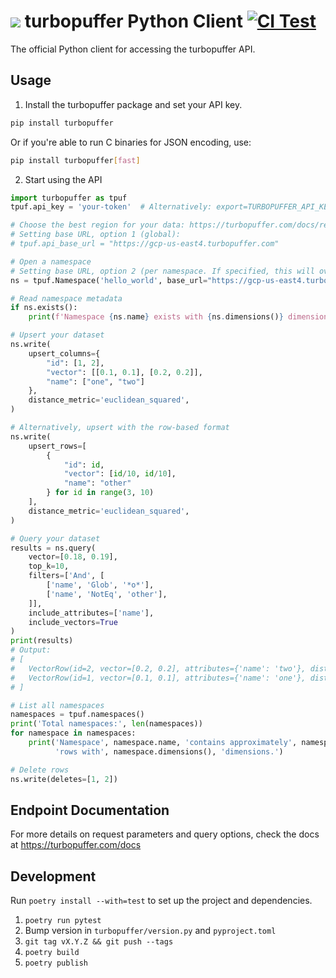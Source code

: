![](https://github.com/turbopuffer/turbopuffer-python/assets/1594638/0482aa50-4665-4998-afd3-78afe56b52f3) turbopuffer Python Client [![CI Test](https://github.com/turbopuffer/turbopuffer-python/actions/workflows/ci_test.yml/badge.svg)](https://github.com/turbopuffer/turbopuffer-python/actions/workflows/ci_test.yml)
=========================

The official Python client for accessing the turbopuffer API.

Usage
-----

1. Install the turbopuffer package and set your API key.
```sh
pip install turbopuffer
```
Or if you're able to run C binaries for JSON encoding, use:
```sh
pip install turbopuffer[fast]
```

2. Start using the API
```py
import turbopuffer as tpuf
tpuf.api_key = 'your-token'  # Alternatively: export=TURBOPUFFER_API_KEY=your-token

# Choose the best region for your data: https://turbopuffer.com/docs/regions
# Setting base URL, option 1 (global):
# tpuf.api_base_url = "https://gcp-us-east4.turbopuffer.com"

# Open a namespace
# Setting base URL, option 2 (per namespace. If specified, this will override the global api_base_url):
ns = tpuf.Namespace('hello_world', base_url="https://gcp-us-east4.turbopuffer.com")

# Read namespace metadata
if ns.exists():
    print(f'Namespace {ns.name} exists with {ns.dimensions()} dimensions and approximately {ns.approx_count()} rows.')

# Upsert your dataset
ns.write(
    upsert_columns={
        "id": [1, 2],
        "vector": [[0.1, 0.1], [0.2, 0.2]],
        "name": ["one", "two"]
    },
    distance_metric='euclidean_squared',
)

# Alternatively, upsert with the row-based format
ns.write(
    upsert_rows=[
        {
            "id": id,
            "vector": [id/10, id/10],
            "name": "other"
        } for id in range(3, 10)
    ],
    distance_metric='euclidean_squared',
)

# Query your dataset
results = ns.query(
    vector=[0.18, 0.19],
    top_k=10,
    filters=['And', [
        ['name', 'Glob', '*o*'],
        ['name', 'NotEq', 'other'],
    ]],
    include_attributes=['name'],
    include_vectors=True
)
print(results)
# Output:
# [
#   VectorRow(id=2, vector=[0.2, 0.2], attributes={'name': 'two'}, dist=0.00049999997),
#   VectorRow(id=1, vector=[0.1, 0.1], attributes={'name': 'one'}, dist=0.0145)]
# ]

# List all namespaces
namespaces = tpuf.namespaces()
print('Total namespaces:', len(namespaces))
for namespace in namespaces:
    print('Namespace', namespace.name, 'contains approximately', namespace.approx_count(),
          'rows with', namespace.dimensions(), 'dimensions.')

# Delete rows
ns.write(deletes=[1, 2])
```

Endpoint Documentation
----------------------

For more details on request parameters and query options, check the docs at https://turbopuffer.com/docs

## Development

Run `poetry install --with=test` to set up the project and dependencies.

1. `poetry run pytest`
2.  Bump version in `turbopuffer/version.py` and `pyproject.toml`
3. `git tag vX.Y.Z && git push --tags`
3. `poetry build`
4. `poetry publish`
